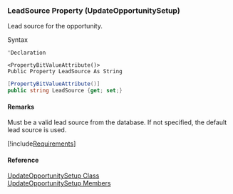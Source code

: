 ﻿### LeadSource Property (UpdateOpportunitySetup)

Lead source for the opportunity.

Syntax

```vbnet
'Declaration

<PropertyBitValueAttribute()>
Public Property LeadSource As String
```

```csharp
[PropertyBitValueAttribute()]
public string LeadSource {get; set;}
```

#### Remarks

Must be a valid lead source from the database. If not specified, the default lead source is used.

[!include[Requirements](../partials/requirements.md)]

#### Reference

[UpdateOpportunitySetup Class](FChoice.Toolkits.Clarify~FChoice.Toolkits.Clarify.Sales.UpdateOpportunitySetup.md)  
[UpdateOpportunitySetup Members](FChoice.Toolkits.Clarify~FChoice.Toolkits.Clarify.Sales.UpdateOpportunitySetup_members.md)